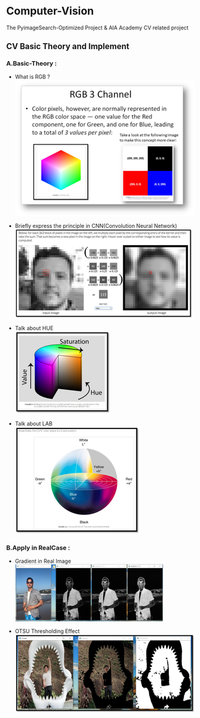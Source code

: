 # Computer-Vision

The PyimageSearch-Optimized Project & AIA Academy CV related project

## CV Basic Theory and Implement


### A.Basic-Theory : 

-  What is RGB ? <br>
![image](Result_Image/chp_1_2_RGB.png) <br>

- Briefly express the principle in CNN(Convolution Neural Network) <br>
![image](Result_Image/chp_1_5_RealExampleInConvolution.png) <br>

- Talk about HUE <br>
![image](Result_Image/chp_1_8_HUE.png) <br>

- Talk about LAB<br>
![image](Result_Image/chp_1_8_WhatIsLAB.png) <br>


### B.Apply in RealCase :

- Gradient in Real Image<br>
![image](Result_Image/chp_1_6_Gradient2.png) <br>

- OTSU Thresholding Effect<br>
![image](Result_Image/chp_1_9_1_OTSU_Thresholding.png) <br>
